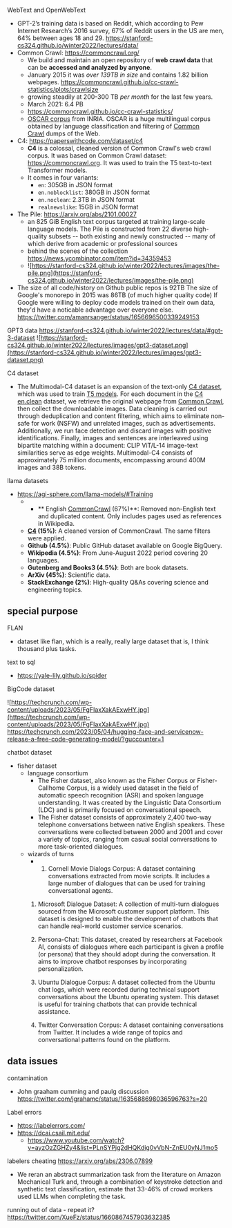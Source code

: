WebText and OpenWebText
  - GPT-2’s training data is based on Reddit, which according to Pew Internet Research’s 2016 survey, 67% of Reddit users in the US are men, 64% between ages 18 and 29. https://stanford-cs324.github.io/winter2022/lectures/data/
- Common Crawl: https://commoncrawl.org/
  - We build and maintain an open repository of **web crawl data** that can be **accessed and analyzed by anyone**.
  - January 2015 it was *over 139TB in size* and contains 1.82 billion webpages. https://commoncrawl.github.io/cc-crawl-statistics/plots/crawlsize
  - growing steadily at 200-300 TB *per month* for the last few years.
  - March 2021: 6.4 PB
  - https://commoncrawl.github.io/cc-crawl-statistics/
  - [OSCAR corpus](https://traces1.inria.fr/oscar/) from INRIA. OSCAR is a huge multilingual corpus obtained by language classification and filtering of [Common Crawl](https://commoncrawl.org/) dumps of the Web.
- C4: https://paperswithcode.com/dataset/c4
  - **C4** is a colossal, cleaned version of Common Crawl's web crawl corpus. It was based on Common Crawl dataset: https://commoncrawl.org. It was used to train the T5 text-to-text Transformer models.
  - It comes in four variants:
    - `en`: 305GB in JSON format
    - `en.noblocklist`: 380GB in JSON format
    - `en.noclean`: 2.3TB in JSON format
    - `realnewslike`: 15GB in JSON format
- The Pile: https://arxiv.org/abs/2101.00027
  - an 825 GiB English text corpus targeted at training large-scale language models. The Pile is constructed from 22 diverse high-quality subsets -- both existing and newly constructed -- many of which derive from academic or professional sources
  - behind the scenes of the collection https://news.ycombinator.com/item?id=34359453
  - ![https://stanford-cs324.github.io/winter2022/lectures/images/the-pile.png](https://stanford-cs324.github.io/winter2022/lectures/images/the-pile.png)
- The size of all code/history on Github public repos is 92TB The size of Google's monorepo in 2015 was 86TB (of much higher quality code) If Google were willing to deploy code models trained on their own data, they'd have a noticable advantage over everyone else. https://twitter.com/amanrsanger/status/1656696500339249153

GPT3 data https://stanford-cs324.github.io/winter2022/lectures/data/#gpt-3-dataset
![https://stanford-cs324.github.io/winter2022/lectures/images/gpt3-dataset.png](https://stanford-cs324.github.io/winter2022/lectures/images/gpt3-dataset.png)


C4 dataset
- The Multimodal-C4 dataset is an expansion of the text-only [C4 dataset](https://www.tensorflow.org/datasets/catalog/c4), which was used to train [T5 models](https://arxiv.org/abs/1910.10683). For each document in the [C4 en.clean](https://www.tensorflow.org/datasets/catalog/c4#c4en_default_config) dataset, we retrieve the original webpage from [Common Crawl](https://commoncrawl.org/), then collect the downloadable images. Data cleaning is carried out through deduplication and content filtering, which aims to eliminate non-safe for work (NSFW) and unrelated images, such as advertisements. Additionally, we run face detection and discard images with positive identifications. Finally, images and sentences are interleaved using bipartite matching within a document: CLIP ViT/L-14 image-text similarities serve as edge weights. Multimodal-C4 consists of approximately 75 million documents, encompassing around 400M images and 38B tokens. 

llama datasets
- https://agi-sphere.com/llama-models/#Training
	- -   **      English [CommonCrawl](https://commoncrawl.org/) (67%)**: Removed non-English text and duplicated content. Only includes pages used as references in Wikipedia.
	-   **[C4](https://huggingface.co/datasets/c4) (15%)**: A cleaned version of CommonCrawl. The same filters were applied.
	-   **Github (4.5%)**: Public GitHub dataset available on Google BigQuery.
	-   **Wikipedia (4.5%)**: From June-August 2022 period covering 20 languages.
	-   **Gutenberg and Books3 (4.5%)**: Both are book datasets.
	-   **ArXiv (45%)**: Scientific data.
	-   **StackExchange (2%)**: High-quality Q&As covering science and engineering topics.

## special purpose

FLAN 
- dataset like flan, which is a really, really large dataset that is, I think thousand plus tasks.

text to sql
- https://yale-lily.github.io/spider

BigCode dataset

![https://techcrunch.com/wp-content/uploads/2023/05/FgFIaxXakAExwHY.jpg](https://techcrunch.com/wp-content/uploads/2023/05/FgFIaxXakAExwHY.jpg) https://techcrunch.com/2023/05/04/hugging-face-and-servicenow-release-a-free-code-generating-model/?guccounter=1

chatbot dataset
- fisher dataset
	- language consortium
		- The Fisher dataset, also known as the Fisher Corpus or Fisher-Callhome Corpus, is a widely used dataset in the field of automatic speech recognition (ASR) and spoken language understanding. It was created by the Linguistic Data Consortium (LDC) and is primarily focused on conversational speech.
		- The Fisher dataset consists of approximately 2,400 two-way telephone conversations between native English speakers. These conversations were collected between 2000 and 2001 and cover a variety of topics, ranging from casual social conversations to more task-oriented dialogues.
	- wizards of turns
		- 1.  Cornell Movie Dialogs Corpus: A dataset containing conversations extracted from movie scripts. It includes a large number of dialogues that can be used for training conversational agents.
		1.  Microsoft Dialogue Dataset: A collection of multi-turn dialogues sourced from the Microsoft customer support platform. This dataset is designed to enable the development of chatbots that can handle real-world customer service scenarios.
		    
		3.  Persona-Chat: This dataset, created by researchers at Facebook AI, consists of dialogues where each participant is given a profile (or persona) that they should adopt during the conversation. It aims to improve chatbot responses by incorporating personalization.
		    
		4.  Ubuntu Dialogue Corpus: A dataset collected from the Ubuntu chat logs, which were recorded during technical support conversations about the Ubuntu operating system. This dataset is useful for training chatbots that can provide technical assistance.
		    
		5.  Twitter Conversation Corpus: A dataset containing conversations from Twitter. It includes a wide range of topics and conversational patterns found on the platform.


## data issues


contamination
- John graaham cumming and paulg discussion https://twitter.com/jgrahamc/status/1635688698036596763?s=20

Label errors
- https://labelerrors.com/
- https://dcai.csail.mit.edu/
	- https://www.youtube.com/watch?v=ayzOzZGHZy4&list=PLnSYPjg2dHQKdig0vVbN-ZnEU0yNJ1mo5


labelers cheating https://arxiv.org/abs/2306.07899
- We reran an abstract summarization task from the literature on Amazon Mechanical Turk and, through a combination of keystroke detection and synthetic text classification, estimate that 33-46% of crowd workers used LLMs when completing the task.

running out of data - repeat it? https://twitter.com/XueFz/status/1660867457903632385